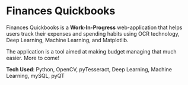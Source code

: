 # Finances Quickbooks

Finances Quickbooks is a **Work-In-Progress** web-application that helps users track their expenses and spending habits using OCR technology, Deep Learning, Machine Learning, and Matplotlib.

The application is a tool aimed at making budget managing that much easier. More to come!

**Tech Used**: Python, OpenCV, pyTesseract, Deep Learning, Machine Learning, mySQL, pyQT  



